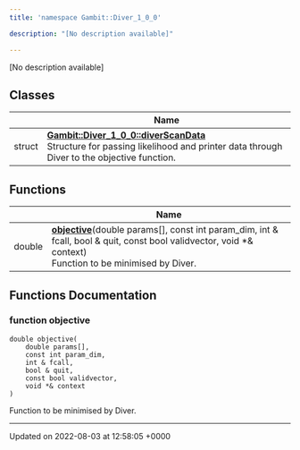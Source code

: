 ```yaml
---
title: 'namespace Gambit::Diver_1_0_0'

description: "[No description available]"

---
```







[No description available]

## Classes

|                | Name           |
| -------------- | -------------- |
| struct | **[Gambit::Diver_1_0_0::diverScanData](/documentation/code/gambit_sphinx/classes/structgambit_1_1diver__1__0__0_1_1diverscandata/)** <br>Structure for passing likelihood and printer data through Diver to the objective function.  |

## Functions

|                | Name           |
| -------------- | -------------- |
| double | **[objective](/documentation/code/gambit_sphinx/namespaces/namespacegambit_1_1diver__1__0__0/#function-objective)**(double params[], const int param_dim, int & fcall, bool & quit, const bool validvector, void *& context)<br>Function to be minimised by Diver.  |


## Functions Documentation

### function objective

```
double objective(
    double params[],
    const int param_dim,
    int & fcall,
    bool & quit,
    const bool validvector,
    void *& context
)
```

Function to be minimised by Diver. 





-------------------------------

Updated on 2022-08-03 at 12:58:05 +0000